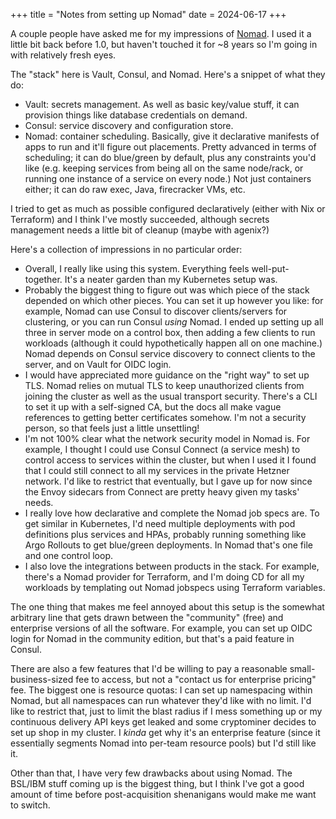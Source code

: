 +++
title = "Notes from setting up Nomad"
date = 2024-06-17
+++

A couple people have asked me for my impressions of [Nomad](https://nomadproject.io). I used it a little bit back before 1.0, but haven't touched it for ~8 years so I'm going in with relatively fresh eyes.

The "stack" here is Vault, Consul, and Nomad. Here's a snippet of what they do:

- Vault: secrets management. As well as basic key/value stuff, it can provision things like database credentials on demand.
- Consul: service discovery and configuration store.
- Nomad: container scheduling. Basically, give it declarative manifests of apps to run and it'll figure out placements. Pretty advanced in terms of scheduling; it can do blue/green by default, plus any constraints you'd like (e.g. keeping services from being all on the same node/rack, or running one instance of a service on every node.) Not just containers either; it can do raw exec, Java, firecracker VMs, etc.

<!-- more -->

I tried to get as much as possible configured declaratively (either with Nix or Terraform) and I think I've mostly succeeded, although secrets management needs a little bit of cleanup (maybe with agenix?)

Here's a collection of impressions in no particular order:

- Overall, I really like using this system. Everything feels well-put-together. It's a neater garden than my Kubernetes setup was.
- Probably the biggest thing to figure out was which piece of the stack depended on which other pieces. You can set it up however you like: for example, Nomad can use Consul to discover clients/servers for clustering, or you can run Consul _using_ Nomad. I ended up setting up all three in server mode on a control box, then adding a few clients to run workloads (although it could hypothetically happen all on one machine.) Nomad depends on Consul service discovery to connect clients to the server, and on Vault for OIDC login.
- I would have appreciated more guidance on the "right way" to set up TLS. Nomad relies on mutual TLS to keep unauthorized clients from joining the cluster as well as the usual transport security. There's a CLI to set it up with a self-signed CA, but the docs all make vague references to getting better certificates somehow. I'm not a security person, so that feels just a little unsettling!
- I'm not 100% clear what the network security model in Nomad is. For example, I thought I could use Consul Connect (a service mesh) to control access to services within the cluster, but when I used it I found that I could still connect to all my services in the private Hetzner network. I'd like to restrict that eventually, but I gave up for now since the Envoy sidecars from Connect are pretty heavy given my tasks' needs.
- I really love how declarative and complete the Nomad job specs are. To get similar in Kubernetes, I'd need multiple deployments with pod definitions plus services and HPAs, probably running something like Argo Rollouts to get blue/green deployments. In Nomad that's one file and one control loop.
- I also love the integrations between products in the stack. For example, there's a Nomad provider for Terraform, and I'm doing CD for all my workloads by templating out Nomad jobspecs using Terraform variables.

The one thing that makes me feel annoyed about this setup is the somewhat arbitrary line that gets drawn between the "community" (free) and enterprise versions of all the software. For example, you can set up OIDC login for Nomad in the community edition, but that's a paid feature in Consul.

There are also a few features that I'd be willing to pay a reasonable small-business-sized fee to access, but not a "contact us for enterprise pricing" fee. The biggest one is resource quotas: I can set up namespacing within Nomad, but all namespaces can run whatever they'd like with no limit. I'd like to restrict that, just to limit the blast radius if I mess something up or my continuous delivery API keys get leaked and some cryptominer decides to set up shop in my cluster. I _kinda_ get why it's an enterprise feature (since it essentially segments Nomad into per-team resource pools) but I'd still like it.

Other than that, I have very few drawbacks about using Nomad. The BSL/IBM stuff coming up is the biggest thing, but I think I've got a good amount of time before post-acquisition shenanigans would make me want to switch.
